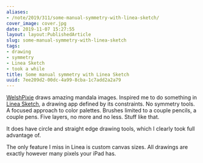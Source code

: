 ```yaml
---
aliases:
- /note/2019/311/some-manual-symmetry-with-linea-sketch/
cover_image: cover.jpg
date: 2019-11-07 15:27:55
layout: layout:PublishedArticle
slug: some-manual-symmetry-with-linea-sketch
tags:
- drawing
- symmetry
- Linea Sketch
- took a while
title: Some manual symmetry with Linea Sketch
uuid: 7ee209d2-00dc-4a99-8cba-1c7add2a2a79
---
```


[WelshPixie][] draws amazing mandala images. Inspired me to do something in [Linea Sketch][], a drawing app defined
by its constraints. No symmetry tools. A focused approach to color palettes. Brushes limited to a couple
pencils, a couple pens. Five layers, no more and no less. Stuff like that.

It does have circle and straight edge drawing tools, which I clearly took full advantage of.

The only feature I miss in Linea is custom canvas sizes. All drawings are exactly however many pixels your
iPad has.

[WelshPixie]: http://delsdoodles.com/
[Linea Sketch]: https://linea-app.com/